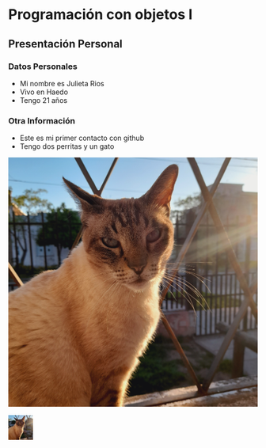 # Programación con objetos I
## Presentación Personal

### Datos Personales
- Mi nombre es Julieta Rios
- Vivo en Haedo
- Tengo 21 años


### Otra Información
- Este es mi primer contacto con github
- Tengo dos perritas y un gato

![foto](./20230927_181549.jpg)

<img src="20230927_181549.jpg" width="50" height="50">

